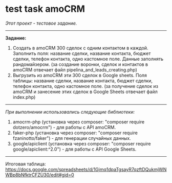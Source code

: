 # test task amoCRM
_Этот проект - тестовое задание._

***

__Задание:__
1. Cоздать в  amoCRM 300 сделок c одним контактом в каждой. Заполнить поля: название сделки, название контакта, бюджет сделки, телефон контакта, одно кастомное поле. Данные заполнять рандомайзером. (за создание воронки, сделок и контактов в amoCRM отвечает файл pipelina_and_leads_creating.php)
2. Выгрузить из  amoCRM эти 300 сделок в Google sheets. Поля таблицы: название сделки, название контакта, бюджет сделки, телефон контакта, одно кастомное поле. (за получение сделок из amoCRM и занесение этих сделок в Google Sheets отвечает файл index.php)

***

_При выполнении использовались следующие библиотеки:_
1) amocrm-php (установка через composer: "composer require dotzero/amocrm") - для работы с API amoCRM.
2) faker-php (установка через composer: "composer require fzaninotto/faker") - для генерации случайных данных.
3) google/apiclient (установка через composer: "composer require google/apiclient:^2.0") - для работы с API Google Sheets.

***

Итоговая таблица:
<https://docs.google.com/spreadsheets/d/1Gjmq1dpaTgsayR7qzftDQukmjWNWBp8bNfktrCFZU30/edit#gid=0>
